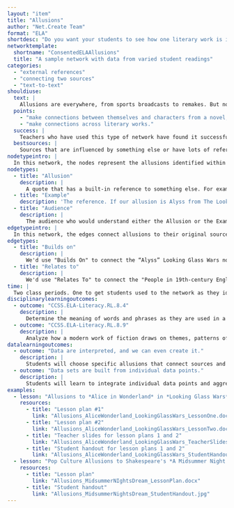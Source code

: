 ```yaml
---
layout: "item"
title: "Allusions"
author: "Net.Create Team"
format: "ELA"
shortdesc: "Do you want your students to see how one literary work is influenced by another?"
networktemplate:
  shortname: "ConsentedELAAllusions"
  title: "A sample network with data from varied student readings"
categories:
  - "external references"
  - "connecting two sources"
  - "text-to-text"
shouldiuse:
  text: |
    Allusions are everywhere, from sports broadcasts to remakes. But not all students have the right set of references to find or understand the allusions in the sources they're working with. Are there allusions in literary works that your students are reading that they struggle to identify? This network template supports students as they learn more about both familiar and unfamiliar allusions.
  points:
    - "make connections between themselves and characters from a novel, short story, or other literary work, specifically focusing on character traits."
    - "make connections across literary works."
  success: |
    Teachers who have used this type of network have found it successful for helping students work with one source that has unfamiliar references that connect to other readings.
  bestsources: |
    Sources that are influenced by something else or have lots of references that students need to track. For example, *The Looking Glass Wars* is built on the framework from Lewis Carroll's *Alice in Wonderland*; Shakespeare plays often use biblical references; Percy Jackson uses Greek mythology as its starting point.
nodetypeintro: |
  In this network, the nodes represent the allusions identified within the work and who those allusions are aimed at.
nodetypes:
  - title: "Allusion"
    description: |
      A quote that has a built-in reference to something else. For example, if we were reading *The Looking Glass Wars* (a 21st-century adaptation of *Alice in Wonderland*), we would enter “Alyss,” the name of the main character.
  - title: "Example"
    description: 'The reference. If our allusion is Alyss from The Looking Glass Wars, then we''d enter "Alice in Alice in Wonderland."'
  - title: "Audience"
    description: |
      The audience who would understand either the Allusion or the Example. For example, the audience for Alyss would be “21st-century Young Adults."
edgetypeintro: |
  In this network, the edges connect allusions to their original sources and to the audiences for both allusions and original sources.
edgetypes:
  - title: "Builds on"
    description: |
      We'd use "Builds On" to connect the “Alyss” Looking Glass Wars node to the "Alice Wonderland" node.
  - title: "Relates to"
    description: |
      We'd use "Relates To" to connect the "People in 19th-century England" node to the “Alice in Wonderland” node to indicate that Alice in Wonderland was originally aimed at 19th-century English audiences.
time: |
  Two class periods. One to get students used to the network as they identify and enter allusions and their sources. The second class period provides time to revise/add additional allusions and discuss the patterns students see in the allusions they entered.
disciplinarylearningoutcomes:
  - outcome: "CCSS.ELA-Literacy.RL.8.4"
    description: |
      Determine the meaning of words and phrases as they are used in a text, including figurative and connotative meanings; analyze the impact of specific word choices on meaning and tone, including analogies or allusions to other texts.
  - outcome: "CCSS.ELA-Literacy.RL.8.9"
    description: |
      Analyze how a modern work of fiction draws on themes, patterns of events, or character types from myths, traditional stories, or religious works such as the Bible, including describing how the material is rendered new.
datalearningoutcomes:
  - outcome: "Data are interpreted, and we can even create it."
    description: |
      Students will choose specific allusions that connect sources and enter them into a network, allowing them to explore their and their peer's interpretation of sources that refer to each other. Creating the network themselves can help them appreciate that all visualizations are created by someone with ideas, interests, and biases.
  - outcome: "Data sets are built from individual data points."
    description: |
      Students will learn to integrate individual data points and aggregate data patterns. Individual data points may inform certain questions, while patterns within and across datasets help answer others.
examples:
  - lesson: "Allusions to *Alice in Wonderland* in *Looking Glass Wars*"
    resources:
      - title: "Lesson plan #1"
        link: "Allusions_AliceWonderland_LookingGlassWars_LessonOne.docx"
      - title: "Lesson plan #2"
        link: "Allusions_AliceWonderland_LookingGlassWars_LessonTwo.docx"
      - title: "Teacher slides for lesson plans 1 and 2"
        link: "Allusions_AliceWonderland_LookingGlassWars_TeacherSlides.pdf"
      - title: "Student handout for lesson plans 1 and 2"
        link: "Allusions_AliceWonderland_LookingGlassWars_StudentHandout.pdf"
  - lesson: "Pop Culture Allusions to Shakespeare's *A Midsummer Night's Dream*"
    resources:
      - title: "Lesson plan"
        link: "Allusions_MidsummerNIghtsDream_LessonPlan.docx"
      - title: "Student handout"
        link: "Allusions_MidsummerNightsDream_StudentHandout.jpg"
---
```

